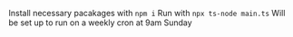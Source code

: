 Install necessary pacakages with `npm i`
Run with `npx ts-node main.ts`
Will be set up to run on a weekly cron at 9am Sunday
